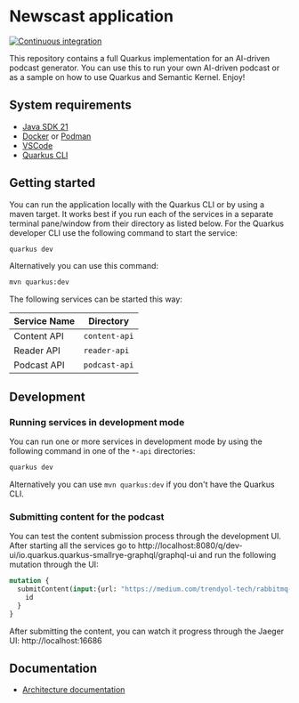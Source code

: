 # Newscast application

[![Continuous integration](https://github.com/wmeints/quarkus-newscast/actions/workflows/ci.yml/badge.svg)](https://github.com/wmeints/quarkus-newscast/actions/workflows/ci.yml)

This repository contains a full Quarkus implementation for an AI-driven podcast generator.
You can use this to run your own AI-driven podcast or as a sample on how to use Quarkus
and Semantic Kernel. Enjoy!

## System requirements

- [Java SDK 21](https://bell-sw.com/pages/downloads/#jdk-21-lts)
- [Docker](https://www.docker.com/products/docker-desktop/) or [Podman](https://podman.io/)
- [VSCode](https://code.visualstudio.com)
- [Quarkus CLI](https://quarkus.io/guides/cli-tooling)

## Getting started

You can run the application locally with the Quarkus CLI or by using a maven target.
It works best if you run each of the services in a separate terminal pane/window from
their directory as listed below. For the Quarkus developer CLI use the following
command to start the service:

```bash
quarkus dev
```

Alternatively you can use this command:

```bash
mvn quarkus:dev
```

The following services can be started this way:

| Service Name | Directory     |
| ------------ | ------------- |
| Content API  | `content-api` |
| Reader API   | `reader-api`  |
| Podcast API  | `podcast-api` |

## Development

### Running services in development mode

You can run one or more services in development mode by using the following command
in one of the `*-api` directories:

```bash
quarkus dev
```

Alternatively you can use `mvn quarkus:dev` if you don't have the Quarkus CLI.

### Submitting content for the podcast

You can test the content submission process through the development UI.
After starting all the services go to http://localhost:8080/q/dev-ui/io.quarkus.quarkus-smallrye-graphql/graphql-ui
and run the following mutation through the UI:

```graphql
mutation {
  submitContent(input:{url: "https://medium.com/trendyol-tech/rabbitmq-exchange-types-d7e1f51ec825"}) {
    id
  }
}
```

After submitting the content, you can watch it progress through the Jaeger UI: http://localhost:16686

## Documentation

* [Architecture documentation](docs/architecture/README.md)
